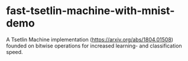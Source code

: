 # fast-tsetlin-machine-with-mnist-demo
A Tsetlin Machine implementation (https://arxiv.org/abs/1804.01508) founded on bitwise operations for increased learning- and classification speed.
